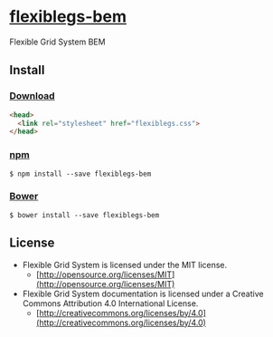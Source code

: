 # [flexiblegs-bem](http://flexible.gs)

Flexible Grid System BEM

## Install

### [Download](https://raw.githubusercontent.com/flexiblegs/flexiblegs-bem/master/flexiblegs.css)
```html
<head>
  <link rel="stylesheet" href="flexiblegs.css">
</head>
```

### [npm](https://www.npmjs.com/package/flexiblegs-bem)
```
$ npm install --save flexiblegs-bem
```

### [Bower](http://bower.io)
```
$ bower install --save flexiblegs-bem
```

## License
- Flexible Grid System is licensed under the MIT license.
  - [http://opensource.org/licenses/MIT](http://opensource.org/licenses/MIT)
- Flexible Grid System documentation is licensed under a Creative Commons Attribution 4.0 International License.
  - [http://creativecommons.org/licenses/by/4.0](http://creativecommons.org/licenses/by/4.0)

